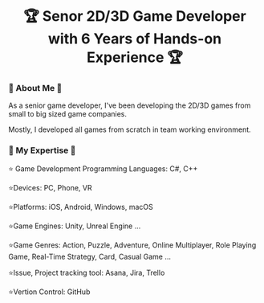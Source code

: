 <h1 align="center">🏆 Senor 2D/3D Game Developer with 6 Years of Hands-on Experience 🏆
</h1>

### 📌 About Me 📌

As a senior game developer, I've been developing the 2D/3D games from small to big sized game companies.

Mostly, I developed all games from scratch in team working environment.

### 📌 My Expertise 📌

⭐ Game Development Programming Languages: C#, C++

⭐Devices: PC, Phone, VR

⭐Platforms: iOS, Android, Windows, macOS

⭐Game Engines: Unity, Unreal Engine ...

⭐Game Genres: Action, Puzzle, Adventure, Online Multiplayer, Role Playing Game, Real-Time Strategy, Card, Casual Game ...

⭐Issue, Project tracking tool: Asana, Jira, Trello

⭐Vertion Control: GitHub


